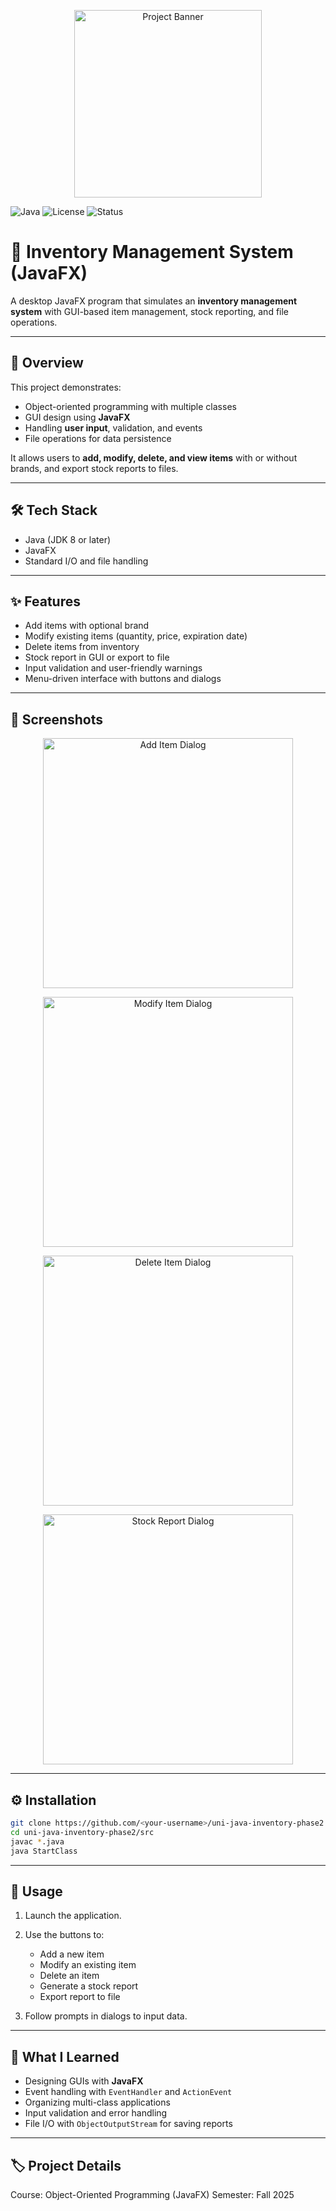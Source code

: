 
<p align="center">
  <img src="main/images/inventoryManagement.png" alt="Project Banner" width="300"/>
</p>

![Java](https://img.shields.io/badge/language-Java-blue)
![License](https://img.shields.io/badge/license-MIT-green)
![Status](https://img.shields.io/badge/status-Completed-brightgreen)

# 🚀 Inventory Management System (JavaFX)

A desktop JavaFX program that simulates an **inventory management system** with GUI-based item management, stock reporting, and file operations.

---

## 🧠 Overview
This project demonstrates:

- Object-oriented programming with multiple classes  
- GUI design using **JavaFX**  
- Handling **user input**, validation, and events  
- File operations for data persistence  

It allows users to **add, modify, delete, and view items** with or without brands, and export stock reports to files.

---

## 🛠️ Tech Stack
- Java (JDK 8 or later)  
- JavaFX  
- Standard I/O and file handling  

---

## ✨ Features
- Add items with optional brand  
- Modify existing items (quantity, price, expiration date)  
- Delete items from inventory  
- Stock report in GUI or export to file  
- Input validation and user-friendly warnings  
- Menu-driven interface with buttons and dialogs  

---

## 📸 Screenshots
<p align="center">
  <img src="images/addItemDialog.jpg" alt="Add Item Dialog" width="400"/>
</p>

<p align="center">
  <img src="images/modifyItemDialog.jpg" alt="Modify Item Dialog" width="400"/>
</p>

<p align="center">
  <img src="images/deleteItemDialog.jpg" alt="Delete Item Dialog" width="400"/>
</p>

<p align="center">
  <img src="images/stockReportDialog.jpg" alt="Stock Report Dialog" width="400"/>
</p>

---

## ⚙️ Installation
```bash
git clone https://github.com/<your-username>/uni-java-inventory-phase2.git
cd uni-java-inventory-phase2/src
javac *.java
java StartClass
````

---

## 🧪 Usage

1. Launch the application.
2. Use the buttons to:

   * Add a new item
   * Modify an existing item
   * Delete an item
   * Generate a stock report
   * Export report to file
3. Follow prompts in dialogs to input data.

---

## 🧩 What I Learned

* Designing GUIs with **JavaFX**
* Event handling with `EventHandler` and `ActionEvent`
* Organizing multi-class applications
* Input validation and error handling
* File I/O with `ObjectOutputStream` for saving reports

---

## 🏷️ Project Details

Course: Object-Oriented Programming (JavaFX)
Semester: Fall 2025

```

```
